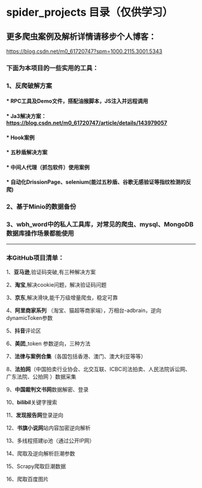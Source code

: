 # spider_projects 目录（仅供学习）
## 更多爬虫案例及解析详情请移步个人博客：
https://blog.csdn.net/m0_61720747?spm=1000.2115.3001.5343

### 下面为本项目的一些实用的工具：

### 1、反爬破解方案
#### * RPC工具及Demo文件，搭配油猴脚本，JS注入并远程调用
#### * Ja3解决方案：https://blog.csdn.net/m0_61720747/article/details/143979057
#### * Hook案例
#### * 五秒盾解决方案
#### * 中间人代理（抓包软件）使用案例
#### * 自动化DrissionPage、selenium(能过五秒盾、谷歌无感验证等指纹检测的反爬)

### 2、基于**Minio**的数据备份

### 3、wbh_word中的私人工具库，对常见的爬虫、mysql、MongoDB数据库操作场景都能使用

------

### 本GitHub项目清单：

1、**亚马逊**,验证码突破,有三种解决方案

2、**淘宝**,解决cookie问题，解决验证码问题

3、**京东**,解决滑块,能千万级增量爬虫，稳定可靠

4、**阿里商家系列** （淘宝、猫超等商家端），万相台-adbrain，逆向dynamicToken参数

5、**抖音**评论区

6、**美团**_token 参数逆向，三种方法

7、**法律与案例合集**（各国包括香港、澳门、澳大利亚等等）

8、**法拍网**（中国拍卖行业协会、北交互联、ICBC司法拍卖、人民法院诉讼网、广东法院、公拍网 ）数据采集

9、**中国裁判文书网**数据解密、登录

10、**bilibil**关键字搜索

11、**发现报告网**登录逆向

12、**书旗小说网**站内容加密逆向解析

13、多线程搭建ip池（通过公开IP网）

14、爬取及逆向解析巨潮参数

15、Scrapy爬取巨潮数据

16、爬取百度图片

